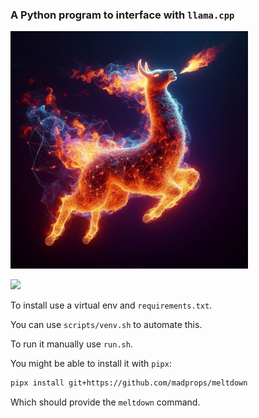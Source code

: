 ### A Python program to interface with `llama.cpp`

<img src="media/image.jpg" width="380">

![](https://i.imgur.com/wFolNJH.jpg)

To install use a virtual env and `requirements.txt`.

You can use `scripts/venv.sh` to automate this.

To run it manually use `run.sh`.

You might be able to install it with `pipx`:

```sh
pipx install git+https://github.com/madprops/meltdown
```

Which should provide the `meltdown` command.